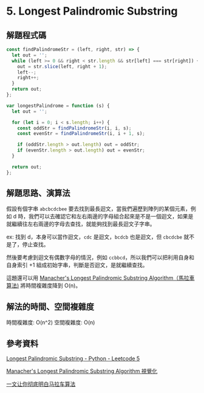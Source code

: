 # 5. Longest Palindromic Substring

## 解題程式碼

```javascript
const findPalindromeStr = (left, right, str) => {
  let out = '';
  while (left >= 0 && right < str.length && str[left] === str[right]) {
    out = str.slice(left, right + 1);
    left--;
    right++;
  }
  return out;
};

var longestPalindrome = function (s) {
  let out = '';

  for (let i = 0; i < s.length; i++) {
    const oddStr = findPalindromeStr(i, i, s);
    const evenStr = findPalindromeStr(i, i + 1, s);

    if (oddStr.length > out.length) out = oddStr;
    if (evenStr.length > out.length) out = evenStr;
  }

  return out;
};
```

## 解題思路、演算法

假設有個字串 `abcbcdcbee` 要去找到最長迴文，當我們遍歷到陣列的某個元素，例如 d 時，我們可以去確認它和左右兩邊的字母組合起來是不是一個迴文，如果是就繼續往左右兩邊的字母去查找，就能夠找到最長迴文子字串。

ex: 找到 d，本身可以當作迴文，`cdc` 是迴文，`bcdcb` 也是迴文，但 `cbcdcbe` 就不是了，停止查找。

然後要考慮到迴文有偶數字母的情況，例如 `ccbbcd`，所以我們可以把利用自身和自身索引 +1 組成初始字串，判斷是否迴文，是就繼續查找。

這題還可以用 [Manacher's Longest Palindromic Substring Algorithm（馬拉車算法)]() 將時間複雜度降到 O(n)。

## 解法的時間、空間複雜度

時間複雜度: O(n^2)
空間複雜度: O(n)

## 參考資料

[Longest Palindromic Substring - Python - Leetcode 5](https://youtu.be/XYQecbcd6_c?si=X37Qlz7XDvXYSkmk)

[Manacher's Longest Palindromic Substring Algorithm 視覺化](http://manacher-viz.s3-website-us-east-1.amazonaws.com/#/)

[一文让你彻底明白马拉车算法](https://zhuanlan.zhihu.com/p/70532099)
